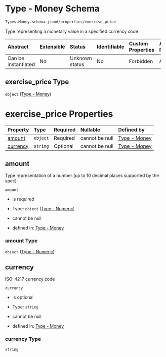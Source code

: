 # Type - Money Schema

```txt
Types.Money.schema.json#/properties/exercise_price
```

Type representing a monetary value in a specified currency code

| Abstract            | Extensible | Status         | Identifiable | Custom Properties | Additional Properties | Access Restrictions | Defined In                                                                                      |
| :------------------ | :--------- | :------------- | :----------- | :---------------- | :-------------------- | :------------------ | :---------------------------------------------------------------------------------------------- |
| Can be instantiated | No         | Unknown status | No           | Forbidden         | Allowed               | none                | [PlanSecurities.schema.json*](../out/objects/PlanSecurities.schema.json "open original schema") |

## exercise_price Type

`object` ([Type - Money](plansecurities-properties-type---money.md))

# exercise_price Properties

| Property              | Type     | Required | Nullable       | Defined by                                                                                            |
| :-------------------- | :------- | :------- | :------------- | :---------------------------------------------------------------------------------------------------- |
| [amount](#amount)     | `object` | Required | cannot be null | [Type - Money](stockplan-properties-type---numeric.md "Types.Numeric.schema.json#/properties/amount") |
| [currency](#currency) | `string` | Optional | cannot be null | [Type - Money](money-properties-currency.md "Types.Money.schema.json#/properties/currency")           |

## amount

Type representation of a number (up to 10 decimal places supported by the spec)

`amount`

*   is required

*   Type: `object` ([Type - Numeric](stockplan-properties-type---numeric.md))

*   cannot be null

*   defined in: [Type - Money](stockplan-properties-type---numeric.md "Types.Numeric.schema.json#/properties/amount")

### amount Type

`object` ([Type - Numeric](stockplan-properties-type---numeric.md))

## currency

ISO-4217 currency code

`currency`

*   is optional

*   Type: `string`

*   cannot be null

*   defined in: [Type - Money](money-properties-currency.md "Types.Money.schema.json#/properties/currency")

### currency Type

`string`
